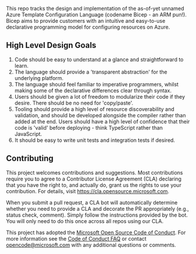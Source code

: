 This repo tracks the design and implementation of the as-of-yet unnamed Azure Template Configuration Language (codename Bicep - an ARM pun!). Bicep aims to provide customers with an intuitive and easy-to-use declarative programming model for configuring resources on Azure.

## High Level Design Goals
1. Code should be easy to understand at a glance and straightforward to learn.
2. The language should provide a 'transparent abstraction' for the underlying platform.
3. The language should feel familiar to imperative programmers, whilst making some of the declarative differences clear through syntax.
4. Users should be given a lot of freedom to modularize their code if they desire. There should be no need for 'copy/paste'.
5. Tooling should provide a high level of resource discoverability and validation, and should be developed alongside the compiler rather than added at the end. Users should have a high level of confidence that their code is 'valid' before deploying - think TypeScript rather than JavaScript.
6. It should be easy to write unit tests and integration tests if desired.

## Contributing
This project welcomes contributions and suggestions.  Most contributions require you to agree to a
Contributor License Agreement (CLA) declaring that you have the right to, and actually do, grant us
the rights to use your contribution. For details, visit https://cla.opensource.microsoft.com.

When you submit a pull request, a CLA bot will automatically determine whether you need to provide
a CLA and decorate the PR appropriately (e.g., status check, comment). Simply follow the instructions
provided by the bot. You will only need to do this once across all repos using our CLA.

This project has adopted the [Microsoft Open Source Code of Conduct](https://opensource.microsoft.com/codeofconduct/).
For more information see the [Code of Conduct FAQ](https://opensource.microsoft.com/codeofconduct/faq/) or
contact [opencode@microsoft.com](mailto:opencode@microsoft.com) with any additional questions or comments.
